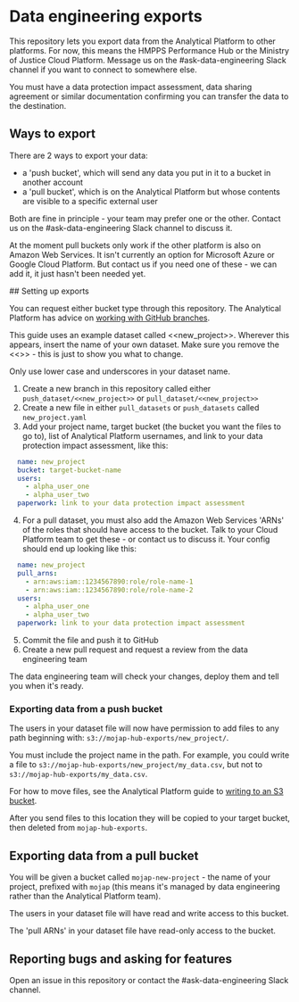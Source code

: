 # Data engineering exports

This repository lets you export data from the Analytical Platform to other platforms. For now, this means the HMPPS Performance Hub or the Ministry of Justice Cloud Platform. Message us on the #ask-data-engineering Slack channel if you want to connect to somewhere else.

You must have a data protection impact assessment, data sharing agreement or similar documentation confirming you can transfer the data to the destination.

## Ways to export

There are 2 ways to export your data:

- a 'push bucket', which will send any data you put in it to a bucket in another account
- a 'pull bucket', which is on the Analytical Platform but whose contents are visible to a specific external user

Both are fine in principle - your team may prefer one or the other. Contact us on the #ask-data-engineering Slack channel to discuss it.

At the moment pull buckets only work if the other platform is also on Amazon Web Services. It isn't currently an option for Microsoft Azure or Google Cloud Platform. But contact us if you need one of these - we can add it, it just hasn't been needed yet.


## Setting up exports

You can request either bucket type through this repository. The Analytical Platform has advice on [working with GitHub branches](https://user-guidance.services.alpha.mojanalytics.xyz/github.html#working-on-a-branch).

This guide uses an example dataset called <<new_project>>. Wherever this appears, insert the name of your own dataset. Make sure you remove the <<>> - this is just to show you what to change.

Only use lower case and underscores in your dataset name.

1. Create a new branch in this repository called either `push_dataset/<<new_project>>` or `pull_dataset/<<new_project>>`
2. Create a new file in either `pull_datasets` or `push_datasets` called `new_project.yaml`
3. Add your project name, target bucket (the bucket you want the files to go to), list of Analytical Platform usernames, and link to your data protection impact assessment, like this:

``` yaml
  name: new_project
  bucket: target-bucket-name
  users:
    - alpha_user_one
    - alpha_user_two
  paperwork: link to your data protection impact assessment
```

4. For a pull dataset, you must also add the Amazon Web Services 'ARNs' of the roles that should have access to the bucket. Talk to your Cloud Platform team to get these - or contact us to discuss it. Your config should end up looking like this:

``` yaml
  name: new_project
  pull_arns:
    - arn:aws:iam::1234567890:role/role-name-1
    - arn:aws:iam::1234567890:role/role-name-2
  users:
    - alpha_user_one
    - alpha_user_two
  paperwork: link to your data protection impact assessment
```

5. Commit the file and push it to GitHub
6. Create a new pull request and request a review from the data engineering team

The data engineering team will check your changes, deploy them and tell you when it's ready.


### Exporting data from a push bucket

The users in your dataset file will now have permission to add files to any path beginning with: `s3://mojap-hub-exports/new_project/`.

You must include the project name in the path. For example, you could write a file to `s3://mojap-hub-exports/new_project/my_data.csv`, but not to `s3://mojap-hub-exports/my_data.csv`.

For how to move files, see the Analytical Platform guide to [writing to an S3 bucket](https://user-guidance.services.alpha.mojanalytics.xyz/data/data-faqs/#how-do-i-read-write-data-from-an-s3-bucket).

After you send files to this location they will be copied to your target bucket, then deleted from `mojap-hub-exports`.

## Exporting data from a pull bucket

You will be given a bucket called `mojap-new-project` - the name of your project, prefixed with `mojap` (this means it's managed by data engineering rather than the Analytical Platform team).

The users in your dataset file will have read and write access to this bucket.

The 'pull ARNs' in your dataset file have read-only access to the bucket.

## Reporting bugs and asking for features

Open an issue in this repository or contact the #ask-data-engineering Slack channel.
